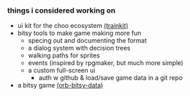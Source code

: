 ### things i considered working on

- ui kit for the choo ecosystem [(trainkit)](https://github.com/kareniel/trainkit)
- bitsy tools to make game making more fun
  - specing out and documenting the format
  - a dialog system with decision trees
  - walking paths for sprites
  - events (inspired by rpgmaker, but much more simple)
  - a custom full-screen ui
    - auth w github & load/save game data in a git repo
- a bitsy game [(orb-bitsy-data)](https://github.com/kareniel/orb-bitsy-data)
